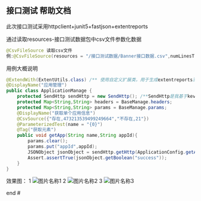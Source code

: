##  接口测试 帮助文档
此次接口测试采用httpclient+junit5+fastjson+extentreports

通过读取resources-接口测试数据包中csv文件参数化数据

``` java
@CsvFileSource 读取csv文件
例:@CsvFileSource(resources = "/接口测试数据/Banner接口数据.csv",numLinesToSkip = 1)
```

用例大概说明
```java
@ExtendWith(ExtentUtils.class) /** 使用自定义扩展类，用于生成extentreports测试用例报告*/
@DisplayName("应用管理")  
public class ApplicationManage {
    protected SendHttp sendHttp = new SendHttp(); /**SendHttp是我基于kevinsawicki再次封装的http请求类*/
    protected Map<String,String> headers = BaseManage.headers;
    protected Map<String,String> params = BaseManage.params;
    @DisplayName("获取单个应用信息")
    @CsvSource({"存在,473213539499249664","不存在,21"})
    @ParameterizedTest(name = "{0}")
    @Tag("获取元素")
    public void getApp(String name,String appId){
        params.clear();
        params.put("appId",appId);
        JSONObject jsonObject = sendHttp.getHttp(ApplicationConfig.getApp,headers,params); // ApplicationConfig.getApp 即是 url接口地址
        Assert.assertTrue(jsonObject.getBoolean("success"));
    }
}
```

效果图：
1
![图片名称1](https://sheng33.github.io/sheng.github.io/1.png) 
2
![图片名称2](https://sheng33.github.io/sheng.github.io/2.png) 
3
![图片名称3](https://sheng33.github.io/sheng.github.io/3.png) 
   
   
end #
